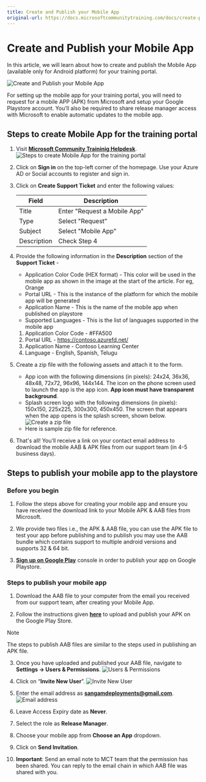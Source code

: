 ```yaml
---
title: Create and Publish your Mobile App
original-url: https://docs.microsoftcommunitytraining.com/docs/create-publish-mobile-app
---
```


# Create and Publish your Mobile App

In this article, we will learn about how to create and publish the Mobile App (available only for Android platform) for your training portal.  

![Create and Publish your Mobile App](../../media/image%2877%29.png)
    
For setting up the mobile app for your training portal, you will need to request for a mobile APP (APK) from Microsoft and setup your Google Playstore account.  You’ll also be required to share release manager access with Microsoft to enable automatic updates to the mobile app. 

## Steps to create Mobile App for the training portal

1. Visit [**Microsoft Community Traininig Helpdesk**](https://go.microsoft.com/fwlink/?linkid=2104630).
![Steps to create Mobile App for the training portal](../../media/image%2876%29.png)

2. Click on **Sign in** on the top-left corner of the homepage. Use your Azure AD or Social accounts to register and sign in.

3. Click on **Create Support Ticket** and enter the following values:

    | Field  	  | Description                  |
    | ----------- | ---------------------------- |
    | Title       |	Enter "Request a Mobile App" |
    | Type        |	Select "Request”             |
    | Subject     | Select "Mobile App"          |
    | Description | Check Step 4                 |
    
4. Provide the following information in the **Description** section of the **Support Ticket** -
    * Application Color Code (HEX format) - This color will be used in the mobile app as shown in the image at the start of the article. For eg, Orange 
    * Portal URL - This is the instance of the platform for which the mobile app will be generated 
    * Application Name - This is the name of the mobile app when published on playstore
    * Supported Languages - This is the list of languages supported in the mobile app

    1. Application Color Code - #FFA500
    2. Portal URL - https://contoso.azurefd.net/ 
    3.  Application Name - Contoso Learning Center  
    4.  Language - English, Spanish, Telugu

5. Create a zip file with the following assets and attach it to the form. 
    - App icon with the following dimensions (in pixels): 24x24, 36x36, 48x48, 72x72, 96x96, 144x144. The icon on the phone screen used to launch the app is the app icon. **App icon must have transparent background**.
    - Splash screen logo with the following dimensions (in pixels): 150x150, 225x225, 300x300, 450x450. The screen that appears when the app opens is the splash screen, shown below. 
    ![Create a zip file](../../media/image%2821%29.png)
    - Here is sample zip file for reference.

6. That's all! You’ll receive a link on your contact email address to download the mobile AAB & APK files from our support team (in 4-5 business days).

## Steps to publish your mobile app to the playstore

### Before you begin

1.	Follow the steps above for creating your mobile app and ensure you have received the download link to your Mobile APK & AAB files from Microsoft.

2.	We provide two files i.e., the APK & AAB file, you can use the APK file to test your app before publishing and to publish you may use the AAB bundle which contains support to multiple android versions and supports 32 & 64 bit.

3.	[**Sign up on Google Play**](https://play.google.com/apps/publish/signup/) console in order to publish your app on  Google Playstore.  

### Steps to publish your mobile app

1. Download the AAB file to your computer from the email you received from our support team, after creating your Mobile App.

2. Follow the instructions given [**here**](https://support.google.com/googleplay/android-developer/answer/113469?hl=en&ref_topic=7072031) to upload and publish your APK on the Google Play Store.

> [!NOTE]
> The steps to publish AAB files are similar to the steps used in publishing an APK file.

3. Once you have uploaded and published your AAB file, navigate to **Settings -> Users & Permissions**. 
![Users & Permissions](../../media/image%2878%29.png)

4. Click on “**Invite New User**”. 
![Invite New User](../../media/image%2885%29.png)

5. Enter the email address as **sangamdeployments@gmail.com**.
![Email address](../../media/image%2886%29.png)

6. Leave Access Expiry date as **Never**.

7. Select the role as **Release Manager**.

8. Choose your mobile app from **Choose an App** dropdown. 

9. Click on **Send Invitation**. 

10. **Important**: Send an email note to MCT team that the permission has been shared. You can reply to the  email chain in which AAB file was shared with you. 
